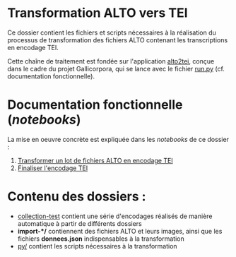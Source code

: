 Transformation ALTO vers TEI
====

Ce dossier contient les fichiers et scripts nécessaires à la réalisation du processus de transformation des fichiers ALTO contenant les transcriptions en encodage TEI.

Cette chaîne de traitement est fondée sur l'application [alto2tei](https://github.com/kat-kel/alto2tei), conçue dans le cadre du projet Gallicorpora, qui se lance avec le fichier [run.py](./run.py) (cf. documentation fonctionnelle).

# Documentation fonctionnelle (*notebooks*)
La mise en oeuvre concrète est expliquée dans les *notebooks* de ce dossier :
1. [Transformer un lot de fichiers ALTO en encodage TEI](./Transformer_lot_ALTO_vers_TEI.ipynb)
2. [Finaliser l'encodage TEI](./Finaliser_encodage.ipynb)

# Contenu des dossiers :
- [collection-test](./collection-test/) contient une série d'encodages réalisés de manière automatique à partir de différents dossiers
- **import-\*/** contiennent des fichiers ALTO et leurs images, ainsi que les fichiers **donnees.json** indispensables à la transformation
- [py/](./py) contient les scripts nécessaires à la transformation
